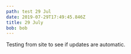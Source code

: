 ```yaml
---
path: test 29 Jul
date: 2019-07-29T17:49:45.846Z
title: 29 July
bob: bob
---
```

Testing from site to see if updates are automatic.
